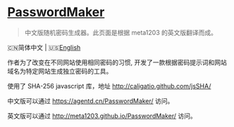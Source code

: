 <h1>
    <a href="#" target="_blank">PasswordMaker</a>
</h1>

> 中文版随机密码生成器。此页面是根据 meta1203 的英文版翻译而成。

🇨🇳简体中文 | 🇺🇸[English](./README-en-US.md)

作者为了改变在不同网站使用相同密码的习惯, 开发了一款根据密码提示词和网站域名为特定网站生成独立密码的工具。

使用了 SHA-256 javascript 库，地址 http://caligatio.github.com/jsSHA/

中文版可以通过 https://agentd.cn/PasswordMaker/ 访问。

英文版可以通过 http://meta1203.github.io/PasswordMaker/ 访问。
